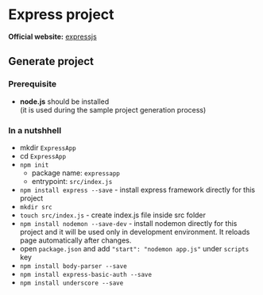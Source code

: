 # Express project

__Official website:__ [expressjs](https://expressjs.com)

## Generate project

### Prerequisite

* __node.js__ should be installed  
(it is used during the sample project generation process)

### In a nutshhell

* mkdir `ExpressApp`
* cd `ExpressApp`
* `npm init`
	* package name: `expressapp`
	* entrypoint: `src/index.js`
* `npm install express --save` - install express framework directly for this project
* `mkdir src`
* `touch src/index.js` - create index.js file inside src folder
* `npm install nodemon --save-dev` - install nodemon directly for this project and it will be used only in development environment. It reloads page automatically after changes.
* open `package.json` and add `"start": "nodemon app.js"` under `scripts` key
* `npm install body-parser --save`
* `npm install express-basic-auth --save`
* `npm install underscore --save`